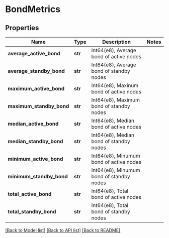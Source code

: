# BondMetrics

## Properties
Name | Type | Description | Notes
------------ | ------------- | ------------- | -------------
**average_active_bond** | **str** | Int64(e8), Average bond of active nodes | 
**average_standby_bond** | **str** | Int64(e8), Average bond of standby nodes | 
**maximum_active_bond** | **str** | Int64(e8), Maxinum bond of active nodes | 
**maximum_standby_bond** | **str** | Int64(e8), Maximum bond of standby nodes | 
**median_active_bond** | **str** | Int64(e8), Median bond of active nodes | 
**median_standby_bond** | **str** | Int64(e8), Median bond of standby nodes | 
**minimum_active_bond** | **str** | Int64(e8), Minumum bond of active nodes | 
**minimum_standby_bond** | **str** | Int64(e8), Minumum bond of standby nodes | 
**total_active_bond** | **str** | Int64(e8), Total bond of active nodes | 
**total_standby_bond** | **str** | Int64(e8), Total bond of standby nodes | 

[[Back to Model list]](../README.md#documentation-for-models) [[Back to API list]](../README.md#documentation-for-api-endpoints) [[Back to README]](../README.md)

